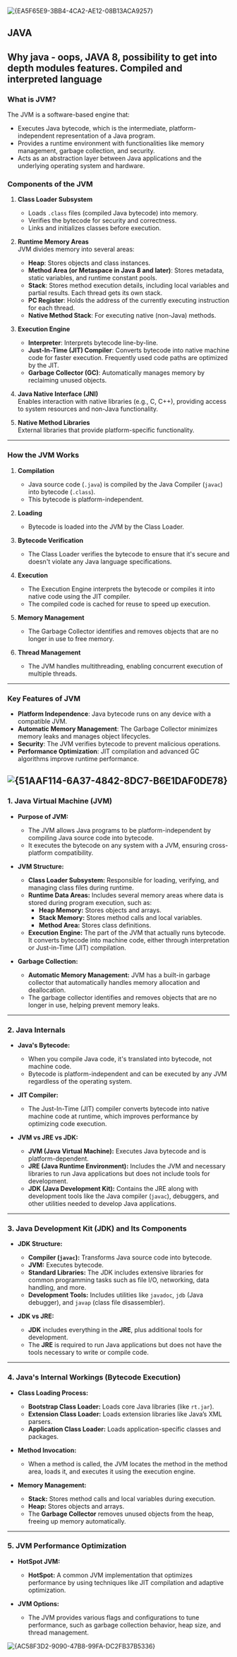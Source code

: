 ![{EA5F65E9-3BB4-4CA2-AE12-08B13ACA9257}](https://github.com/user-attachments/assets/978951bf-e211-49df-9ec7-3a4b0b39a0dd)
## JAVA 
Why java - oops, JAVA 8, possibility to get into depth modules features. Compiled and interpreted language
---

### **What is JVM?**
The JVM is a software-based engine that:
- Executes Java bytecode, which is the intermediate, platform-independent representation of a Java program.
- Provides a runtime environment with functionalities like memory management, garbage collection, and security.
- Acts as an abstraction layer between Java applications and the underlying operating system and hardware.

### **Components of the JVM**
1. **Class Loader Subsystem**  
   - Loads `.class` files (compiled Java bytecode) into memory.
   - Verifies the bytecode for security and correctness.
   - Links and initializes classes before execution.

2. **Runtime Memory Areas**  
   JVM divides memory into several areas:
   - **Heap**: Stores objects and class instances.  
   - **Method Area (or Metaspace in Java 8 and later)**: Stores metadata, static variables, and runtime constant pools.  
   - **Stack**: Stores method execution details, including local variables and partial results. Each thread gets its own stack.  
   - **PC Register**: Holds the address of the currently executing instruction for each thread.  
   - **Native Method Stack**: For executing native (non-Java) methods.

3. **Execution Engine**  
   - **Interpreter**: Interprets bytecode line-by-line.  
   - **Just-In-Time (JIT) Compiler**: Converts bytecode into native machine code for faster execution. Frequently used code paths are optimized by the JIT.  
   - **Garbage Collector (GC)**: Automatically manages memory by reclaiming unused objects.

4. **Java Native Interface (JNI)**  
   Enables interaction with native libraries (e.g., C, C++), providing access to system resources and non-Java functionality.

5. **Native Method Libraries**  
   External libraries that provide platform-specific functionality.

---

### **How the JVM Works**
1. **Compilation**  
   - Java source code (`.java`) is compiled by the Java Compiler (`javac`) into bytecode (`.class`).  
   - This bytecode is platform-independent.

2. **Loading**  
   - Bytecode is loaded into the JVM by the Class Loader.

3. **Bytecode Verification**  
   - The Class Loader verifies the bytecode to ensure that it's secure and doesn't violate any Java language specifications.

4. **Execution**  
   - The Execution Engine interprets the bytecode or compiles it into native code using the JIT compiler.
   - The compiled code is cached for reuse to speed up execution.

5. **Memory Management**  
   - The Garbage Collector identifies and removes objects that are no longer in use to free memory.

6. **Thread Management**  
   - The JVM handles multithreading, enabling concurrent execution of multiple threads.

---

### **Key Features of JVM**
- **Platform Independence**: Java bytecode runs on any device with a compatible JVM.
- **Automatic Memory Management**: The Garbage Collector minimizes memory leaks and manages object lifecycles.
- **Security**: The JVM verifies bytecode to prevent malicious operations.
- **Performance Optimization**: JIT compilation and advanced GC algorithms improve runtime performance.

![{51AAF114-6A37-4842-8DC7-B6E1DAF0DE78}](https://github.com/user-attachments/assets/2a017c5e-d6ca-47e6-8893-ae58e8c0bdfd)
---

### **1. Java Virtual Machine (JVM)**
- **Purpose of JVM:**
  - The JVM allows Java programs to be platform-independent by compiling Java source code into bytecode.
  - It executes the bytecode on any system with a JVM, ensuring cross-platform compatibility.
  
- **JVM Structure:**
  - **Class Loader Subsystem:** Responsible for loading, verifying, and managing class files during runtime.
  - **Runtime Data Areas:** Includes several memory areas where data is stored during program execution, such as:
    - **Heap Memory:** Stores objects and arrays.
    - **Stack Memory:** Stores method calls and local variables.
    - **Method Area:** Stores class definitions.
  - **Execution Engine:** The part of the JVM that actually runs bytecode. It converts bytecode into machine code, either through interpretation or Just-in-Time (JIT) compilation.

- **Garbage Collection:**
  - **Automatic Memory Management:** JVM has a built-in garbage collector that automatically handles memory allocation and deallocation.
  - The garbage collector identifies and removes objects that are no longer in use, helping prevent memory leaks.

---

### **2. Java Internals**
- **Java's Bytecode:**
  - When you compile Java code, it's translated into bytecode, not machine code.
  - Bytecode is platform-independent and can be executed by any JVM regardless of the operating system.
  
- **JIT Compiler:**
  - The Just-In-Time (JIT) compiler converts bytecode into native machine code at runtime, which improves performance by optimizing code execution.

- **JVM vs JRE vs JDK:**
  - **JVM (Java Virtual Machine):** Executes Java bytecode and is platform-dependent.
  - **JRE (Java Runtime Environment):** Includes the JVM and necessary libraries to run Java applications but does not include tools for development.
  - **JDK (Java Development Kit):** Contains the JRE along with development tools like the Java compiler (`javac`), debuggers, and other utilities needed to develop Java applications.

---

### **3. Java Development Kit (JDK) and Its Components**
- **JDK Structure:**
  - **Compiler (`javac`):** Transforms Java source code into bytecode.
  - **JVM:** Executes bytecode.
  - **Standard Libraries:** The JDK includes extensive libraries for common programming tasks such as file I/O, networking, data handling, and more.
  - **Development Tools:** Includes utilities like `javadoc`, `jdb` (Java debugger), and `javap` (class file disassembler).
  
- **JDK vs JRE:**
  - **JDK** includes everything in the **JRE**, plus additional tools for development.
  - The **JRE** is required to run Java applications but does not have the tools necessary to write or compile code.

---

### **4. Java's Internal Workings (Bytecode Execution)**
- **Class Loading Process:**
  - **Bootstrap Class Loader:** Loads core Java libraries (like `rt.jar`).
  - **Extension Class Loader:** Loads extension libraries like Java’s XML parsers.
  - **Application Class Loader:** Loads application-specific classes and packages.

- **Method Invocation:**
  - When a method is called, the JVM locates the method in the method area, loads it, and executes it using the execution engine.

- **Memory Management:**
  - **Stack:** Stores method calls and local variables during execution.
  - **Heap:** Stores objects and arrays.
  - The **Garbage Collector** removes unused objects from the heap, freeing up memory automatically.

---

### **5. JVM Performance Optimization**
- **HotSpot JVM:**
  - **HotSpot:** A common JVM implementation that optimizes performance by using techniques like JIT compilation and adaptive optimization.
  
- **JVM Options:**
  - The JVM provides various flags and configurations to tune performance, such as garbage collection behavior, heap size, and thread management.


![{AC58F3D2-9090-47B8-99FA-DC2FB37B5336}](https://github.com/user-attachments/assets/5b8c186a-619f-40ba-8d78-205aaca98179)

